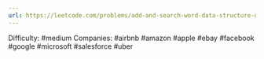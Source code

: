 ```yaml
---
url: https://leetcode.com/problems/add-and-search-word-data-structure-design
---
```


Difficulty: #medium
Companies: #airbnb #amazon #apple #ebay #facebook #google #microsoft #salesforce #uber